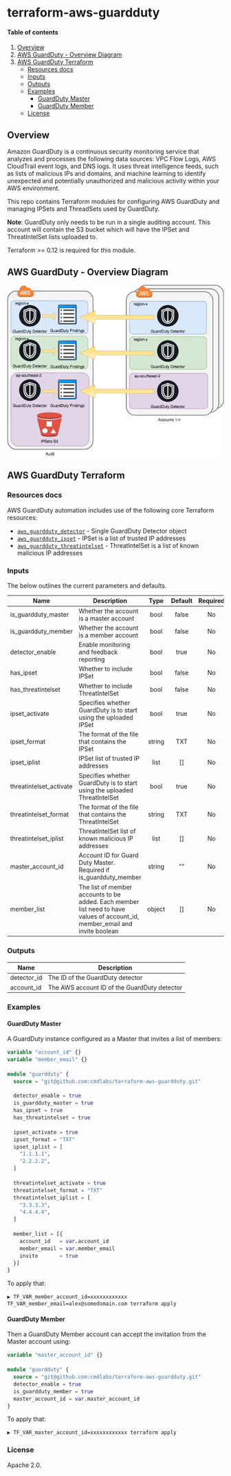 <!-- vim: set ft=markdown: -->
# terraform-aws-guardduty

#### Table of contents

1. [Overview](#overview)
2. [AWS GuardDuty - Overview Diagram](#aws-guardduty---overview-diagram)
3. [AWS GuardDuty Terraform](#aws-guardduty-terraform)
    * [Resources docs](#resources-docs)
    * [Inputs](#inputs)
    * [Outputs](#outputs)
    * [Examples](#examples)
        - [GuardDuty Master](#guardduty-master)
        - [GuardDuty Member](#guardduty-member)
    * [License](#license)

## Overview

Amazon GuardDuty is a continuous security monitoring service that analyzes and processes the following data sources: VPC Flow Logs, AWS CloudTrail event logs, and DNS logs. It uses threat intelligence feeds, such as lists of malicious IPs and domains, and machine learning to identify unexpected and potentially unauthorized and malicious activity within your AWS environment.

This repo contains Terraform modules for configuring AWS GuardDuty and managing IPSets and ThreadSets used by GuardDuty.

__Note__: GuardDuty only needs to be run in a single auditing account. This account will contain the S3 bucket which will have the IPSet and ThreatIntelSet lists uploaded to.

Terraform >= 0.12 is required for this module.

## AWS GuardDuty - Overview Diagram

![GuardDuty|medium](docs/guardduty.png)

## AWS GuardDuty Terraform

### Resources docs

AWS GuardDuty automation includes use of the following core Terraform resources:

- [`aws_guardduty_detector`](https://www.terraform.io/docs/providers/aws/r/guardduty_detector.html) - Single GuardDuty Detector object
- [`aws_guardduty_ipset`](https://www.terraform.io/docs/providers/aws/r/guardduty_ipset.html) - IPSet is a list of trusted IP addresses
- [`aws_guardduty_threatintelset`](https://www.terraform.io/docs/providers/aws/r/guardduty_threatintelset.html) - ThreatIntelSet is a list of known malicious IP addresses

### Inputs

The below outlines the current parameters and defaults.

| Name | Description | Type | Default | Required |
|------|-------------|:----:|:-------:|:--------:|
|is_guardduty_master|Whether the account is a master account|bool|false|No|
|is_guardduty_member|Whether the account is a member account|bool|false|No|
|detector_enable|Enable monitoring and feedback reporting|bool|true|No|
|has_ipset|Whether to include IPSet|bool|false|No|
|has_threatintelset|Whether to include ThreatIntelSet|bool|false|No|
|ipset_activate|Specifies whether GuardDuty is to start using the uploaded IPSet|bool|true|No|
|ipset_format|The format of the file that contains the IPSet|string|TXT|No|
|ipset_iplist|IPSet list of trusted IP addresses|list|[]|No|
|threatintelset_activate|Specifies whether GuardDuty is to start using the uploaded ThreatIntelSet|bool|true|No|
|threatintelset_format|The format of the file that contains the ThreatIntelSet|string|TXT|No|
|threatintelset_iplist|ThreatIntelSet list of known malicious IP addresses|list|[]|No|
|master_account_id|Account ID for Guard Duty Master. Required if is_guardduty_member|string|""|No|
|member_list|The list of member accounts to be added. Each member list need to have values of account_id, member_email and invite boolean|object|[]|No|

### Outputs

|Name|Description|
|------------|---------------------|
|detector_id|The ID of the GuardDuty detector|
|account_id|The AWS account ID of the GuardDuty detector|

### Examples

#### GuardDuty Master

A GuardDuty instance configured as a Master that invites a list of members:

```tf
variable "account_id" {}
variable "member_email" {}

module "guardduty" {
  source = "git@github.com:cmdlabs/terraform-aws-guardduty.git"

  detector_enable = true
  is_guardduty_master = true
  has_ipset = true
  has_threatintelset = true

  ipset_activate = true
  ipset_format = "TXT"
  ipset_iplist = [
    "1.1.1.1",
    "2.2.2.2",
  ]

  threatintelset_activate = true
  threatintelset_format = "TXT"
  threatintelset_iplist = [
    "3.3.3.3",
    "4.4.4.4",
  ]

  member_list = [{
    account_id   = var.account_id
    member_email = var.member_email
    invite       = true
  }]
}
```

To apply that:

```text
▶ TF_VAR_member_account_id=xxxxxxxxxxxx TF_VAR_member_email=alex@somedomain.com terraform apply
```

#### GuardDuty Member

Then a GuardDuty Member account can accept the invitation from the Master account using:

```tf
variable "master_account_id" {}

module "guardduty" {
  source = "git@github.com:cmdlabs/terraform-aws-guardduty.git"
  detector_enable = true
  is_guardduty_member = true
  master_account_id = var.master_account_id
}
```

To apply that:

```text
▶ TF_VAR_master_account_id=xxxxxxxxxxxx terraform apply
```

### License

Apache 2.0.
